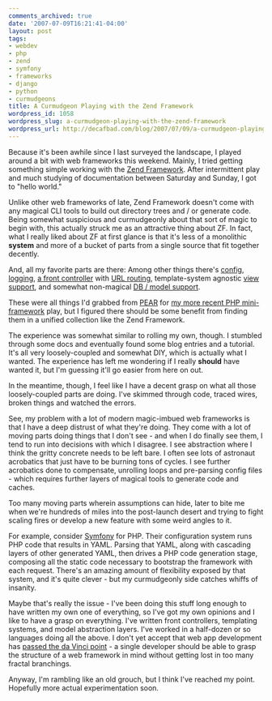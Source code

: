 ```yaml
---
comments_archived: true
date: '2007-07-09T16:21:41-04:00'
layout: post
tags:
- webdev
- php
- zend
- symfony
- frameworks
- django
- python
- curmudgeons
title: A Curmudgeon Playing with the Zend Framework
wordpress_id: 1058
wordpress_slug: a-curmudgeon-playing-with-the-zend-framework
wordpress_url: http://decafbad.com/blog/2007/07/09/a-curmudgeon-playing-with-the-zend-framework
---
```

<p>Because it's been awhile since I last surveyed the landscape, I played around a bit with web frameworks this weekend.  Mainly, I tried getting something simple working with the <a href="http://framework.zend.com/">Zend Framework</a>.  After intermittent play and much studying of documentation between Saturday and Sunday, I got to "hello world."</p>
<p>Unlike other web frameworks of late, Zend Framework doesn't come with any magical CLI tools to build out directory trees and / or generate code.  Being somewhat suspicious and curmudgeonly about that sort of magic to begin with, this actually struck me as an attractive thing about ZF.  In fact, what I really liked about ZF at first glance is that it's less of a monolithic <b>system</b> and more of a bucket of parts from a single source that fit together decently.</p>
<p>And, all my favorite parts are there:  Among other things there's <a href="http://framework.zend.com/manual/en/zend.config.html">config</a>, <a href="http://framework.zend.com/manual/en/zend.log.html">logging</a>, <a href="http://framework.zend.com/manual/en/zend.controller.html">a front controller</a> with <a href="http://framework.zend.com/manual/en/zend.controller.router.html">URL routing</a>, template-system agnostic <a href="http://framework.zend.com/manual/en/zend.view.html">view support</a>, and somewhat non-magical <a href="http://framework.zend.com/manual/en/zend.db.html">DB / model support</a>.</p>
<p>These were all things I'd grabbed from <a href="http://pear.php.net/">PEAR</a> for <a href="http://decafbad.com/svn/trunk/Cuckoo/lib/MiniFramework.php">my more recent PHP mini-framework</a> play, but I figured there should be some benefit from finding them in a unified collection like the Zend Framework.</p>
<p>The experience was somewhat similar to rolling my own, though.  I stumbled through some docs and eventually found some blog entries and a tutorial.  It's all very loosely-coupled and somewhat DIY, which is actually what I wanted.  The experience has left me wondering if I really <b>should</b> have wanted it, but I'm guessing it'll go easier from here on out.</p>
<p>In the meantime, though, I feel like I have a decent grasp on what all those loosely-coupled parts are doing.  I've skimmed through code, traced wires, broken things and watched the errors.</p>
<p>See, my problem with a lot of modern magic-imbued web frameworks is that I have a deep distrust of what they're doing.  They come with a lot of moving parts doing things that I don't see - and when I do finally see them, I tend to run into decisions with which I disagree.  I see abstraction where I think the gritty concrete needs to be left bare.  I often see lots of astronaut acrobatics that just have to be burning tons of cycles.  I see further acrobatics done to compensate, unrolling loops and pre-parsing config files - which requires further layers of magical tools to generate code and caches.</p>
<p>Too many moving parts wherein assumptions can hide, later to bite me when we're hundreds of miles into the post-launch desert and trying to fight scaling fires or develop a new feature with some weird angles to it.</p>
<p>For example, consider <a href="http://www.symfony-project.com/">Symfony</a> for PHP.  Their configuration system runs PHP code that results in YAML.  Parsing that YAML, along with cascading layers of other generated YAML, then drives a PHP code generation stage, composing all the static code necessary to bootstrap the framework with each request.  There's an amazing amount of flexibility exposed by that system, and it's quite clever -&nbsp;but my curmudgeonly side catches whiffs of insanity.</p>
<p>Maybe that's really the issue -&nbsp;I've been doing this stuff long enough to have written my own one of everything, so I've got my own opinions and I like to have a grasp on everything.  I've written front controllers, templating systems, and model abstraction layers.  I've worked in a half-dozen or so languages doing all the above.  I don't yet accept that web app development has <a href="http://mengwong.livejournal.com/38969.html">passed the da Vinci point</a> -&nbsp;a single developer should be able to grasp the structure of a web framework in mind without getting lost in too many fractal branchings.</p>
<p>Anyway, I'm rambling like an old grouch, but I think I've reached my point.  Hopefully more actual experimentation soon.</p>
